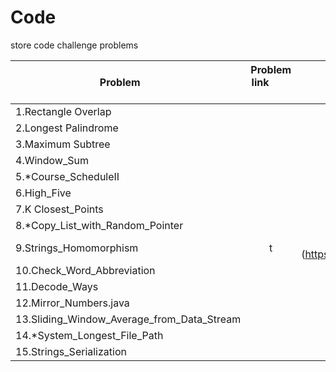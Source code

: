 # Code
store code challenge problems

| Problem        | Problem link           | Code link |
| ------------- |:-------------:| -----:|
|1.Rectangle Overlap      | | [link](https://github.com/wangjian790/code/blob/master/codes/1.Rectangle_Overlap.java) |
| 2.Longest Palindrome     | |   [link](https://github.com/wangjian790/code/blob/master/codes/2.Longest_Palindrome%20.java)  |
|3.Maximum Subtree |      |   [link](https://github.com/wangjian790/code/blob/master/codes/3.Maximum_Subtree.java) |
|4.Window_Sum |    |   [link](https://github.com/wangjian790/code/blob/master/codes/4.Window_Sum.java) |
|5.*Course_ScheduleII|      |   [link](https://github.com/wangjian790/code/blob/master/codes/5.*Course_ScheduleII.java) |
|6.High_Five |       |   [link](https://github.com/wangjian790/code/blob/master/codes/6.High_Five.java) |
|7.K Closest_Points |       |   [link](https://github.com/wangjian790/code/blob/master/codes/7.K%20Closest_Points.java) |
|8.*Copy_List_with_Random_Pointer | |   [link](https://github.com/wangjian790/code/blob/master/codes/8.*Copy_List_with_Random_Pointer.java) |
|9.Strings_Homomorphism | t      |   [link](https://github.com/wangjian790/code/blob/master/codes/9.Strings_Homomorphism.java |
|10.Check_Word_Abbreviation |    |   [link](https://github.com/wangjian790/code/blob/master/codes/10.Check_Word_Abbreviation.java) |
|11.Decode_Ways |      |   [link](https://github.com/wangjian790/code/blob/master/codes/11.Decode_Ways.java) |
|12.Mirror_Numbers.java |      |   [link](https://github.com/wangjian790/code/blob/master/codes/12.Mirror_Numbers.java%20) |
|13.Sliding_Window_Average_from_Data_Stream|      |   [link](https://github.com/wangjian790/code/blob/master/codes/12.Mirror_Numbers.java%20) |
|14.*System_Longest_File_Path |      |   [link](https://github.com/wangjian790/code/blob/master/codes/14.*System_Longest_File_Path.java) |
|15.Strings_Serialization|      |   [link](https://github.com/wangjian790/code/blob/master/codes/15.Strings_Serialization.java) |
